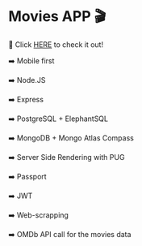 # Movies APP 🎬
<p>🔗 Click <a href="https://thebrige-newsapp.netlify.app/">HERE</a> to check it out!</p>

<p>➡️  Mobile first</p>
<p>➡️  Node.JS</p>
<p>➡️  Express</p>
<p>➡️  PostgreSQL + ElephantSQL</p>
<p>➡️  MongoDB + Mongo Atlas Compass
<p>➡️  Server Side Rendering with PUG
<p>➡️  Passport
<p>➡️  JWT
<p>➡️  Web-scrapping
<p>➡️  OMDb API call for the movies data
